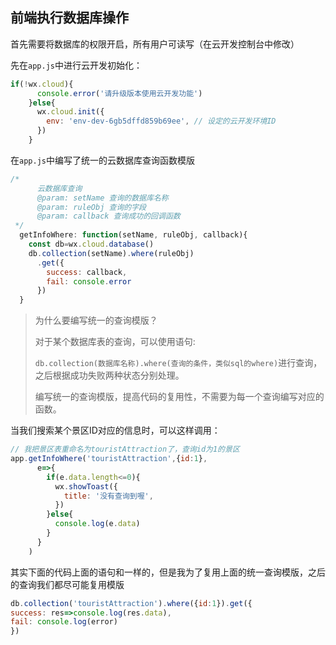 ## 前端执行数据库操作

首先需要将数据库的权限开启，所有用户可读写（在云开发控制台中修改）



先在`app.js`中进行云开发初始化：

```javascript
if(!wx.cloud){
      console.error('请升级版本使用云开发功能')
    }else{
      wx.cloud.init({
        env: 'env-dev-6gb5dffd859b69ee', // 设定的云开发环境ID
      })
    }
```



在`app.js`中编写了统一的云数据库查询函数模版

```javascript
/* 
      云数据库查询
      @param: setName 查询的数据库名称
      @param: ruleObj 查询的字段
      @param: callback 查询成功的回调函数
 */
  getInfoWhere: function(setName, ruleObj, callback){
    const db=wx.cloud.database()
    db.collection(setName).where(ruleObj)
      .get({
        success: callback,
        fail: console.error
      })
  }
```

> 为什么要编写统一的查询模版？
>
> 对于某个数据库表的查询，可以使用语句:
>
> `db.collection(数据库名称).where(查询的条件，类似sql的where)`进行查询，之后根据成功失败两种状态分别处理。
>
> 编写统一的查询模版，提高代码的复用性，不需要为每一个查询编写对应的函数。

当我们搜索某个景区ID对应的信息时，可以这样调用：

```javascript
// 我把景区表重命名为touristAttraction了，查询id为1的景区
app.getInfoWhere('touristAttraction',{id:1},
      e=>{
        if(e.data.length<=0){
          wx.showToast({
            title: '没有查询到喔',
          })
        }else{
          console.log(e.data)
        }
      }
    )
```

其实下面的代码上面的语句和一样的，但是我为了复用上面的统一查询模版，之后的查询我们都尽可能复用模版

```javascript
db.collection('touristAttraction').where({id:1}).get({
success: res=>console.log(res.data),
fail: console.log(error)
})
```





